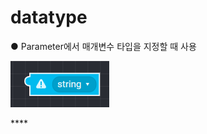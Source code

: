 # datatype

● Parameter에서 매개변수 타입을 지정할 때 사용

![type : string, integer, double, boolean, object, array](../../../.gitbook/assets/image%20%2817%29.png)

\*\*\*\*

  


